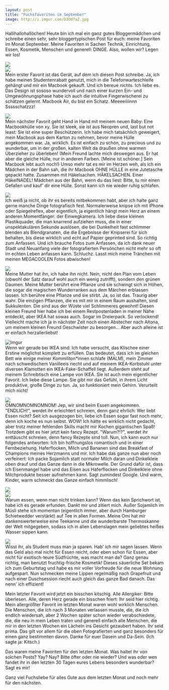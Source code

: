 ```yaml
---
layout: post
title: "Fuchsfavoriten im September"
image: http://i.imgur.com/D3Od7aZ.jpg
---  
```

Hallihallohallöchen! 
Heute bin ich mal ein ganz gutes Bloggermädchen und schreibe einen sehr, sehr bloggertypischen Post für euch: meine Favoriten im Monat September. Meine Favoriten in Sachen Technik, Einrichtung, Essen, Kosmetik, Menschen und generell: DINGE. Also, wollen wir? Legen wir los!  

![](http://i.imgur.com/weoAp52.jpg)  
![](http://i.imgur.com/D3Od7aZ.jpg)  
Mein erster Favorit ist das Gerät, auf dem ich diesen Post schreibe. Ja, ich habe meinen Studentenrabatt genutzt, mich in die Telefonwarteschleife gehängt und mir ein Macbook gekauft. Und ich bereue nichts. Ich liebe es.  Das Design ist sososo wundervoll und nach einer kurzen Ein- und Umgewöhnungsphase habe ich auch die intuitive Fingerwischerei zu schätzen gelernt. Macbook Air, du bist  ein Schatz. Meeeeiiiinnn Ssssschatzzz!  

![](http://i.imgur.com/BJowzmV.jpg)   
Mein nächster Favorit geht Hand in Hand mit meinem neuen Baby: Eine Macbookhülle von xy. Sie ist sleek, sie ist aus Neopren und, last but not least: Sie ist eine super Beschützerin. Ich habe mich tatsächlich geweigert, mein Macbook aus dem Karton zu nehmen, bevor meine Hülle angekommen war. Ja, wirklich. Es ist einfach zu schön, zu precious und zu wunderbar, um in der großen, kalten Welt da draußen ohne warmen Überzieher zu überleben! (Mein Freund lachte mich deswegen aus. Er hat aber die gleiche Hülle, nur in anderen Farben. [Meine ist schöner.] Sein Macbook lebt auch noch!) Umso mehr tat es mir im Herzen weh, als ich ein Mädchen in der Bahn sah, die ihr Macbook OHNE HÜLLE in eine Jutetasche gepackt hatte. Zusammen mit Häkelsachen. HÄKELSACHEN. Einer HäkelNADEL! Mädchen aus der Bahn, wenn du das liest: Bitte, tu mir einen Gefallen und kauf' dir eine Hülle. Sonst kann ich nie wieder ruhig schlafen.  
  


![](http://i.imgur.com/BctssDR.jpg)    
Ich weiß ja nicht, ob ihr es bereits mitbekommen habt, aber ich halte ganz gerne manche Dinge fotografisch fest.  Normalerweise knipse ich mit iPhone oder Spiegelreflex, aber eigentlich, ja eigentlich hängt mein Herz an einem anderen Momentfänger: der Einwegkamera. Ich liebe diese kleinen Plastikquader, die man knarrend aufziehen muss, die in einer unspektakulären Sekunde auslösen, die bei Dunkelheit fast schlimmer blenden als Blendgranaten, die die Ergebnisse der Knipserei für sich behalten, bis diese wirklich und echt auf Papier geprinted sind. So richtig zum Anfassen. Und ich brauche Fotos zum Anfassen, da ich dank neuer Stadt und Neuanfang viele der fotografierten Persönchen nicht mehr so oft im echten Leben anfassen kann. Schluchz. Lasst mich meine Tränchen mit meinen MEGACOOLEN Fotos abwischen!  

![](http://i.imgur.com/PClbnP4.jpg)  
Meine Mutter hat ihn, ich habe ihn nicht. Nein, nicht den Plan vom Leben (obwohl der Satz darauf wohl auch ein wenig zutrifft), sondern den grünen Daumen. Meine Mutter berührt eine Pflanze und sie schwingt sich in Höhen, die sogar die magischen Wunderranken aus dem Märchen erblassen lassen. Ich berühre eine Pflanze und sie stirbt. Ja, so ist das. Traurig aber wahr. Die einzigen Pflanzen, die es mit mir in einem Raum aushalten, sind Sukkulenten. Die sind aus der Wüste viel Schlimmeres gewohnt! Diesen kleinen Freund hier habe ich bei einem Restpostenladen in meiner Nähe entdeckt, aber IKEA hat sowas auch. Sogar im Dreierpack. So verlockend! Vielleicht mache ich ja in nächster Zeit noch einen Abstecher nach Altona, um meinem kleinen Freund Geschwister zu besorgen... Aber auch alleine ist er einfach herzallerliebst!  

![Imgur](http://i.imgur.com/10GmdeA.jpg)  
Wenn wir gerade bei IKEA sind: Ich habe versucht, das Klischee einer Erstine möglichst komplett zu erfüllen. Das bedeutet, dass ich im gleichen Bett wie einige meiner Kommiliton*innen schlafe (MALM), mein Zimmer nach schwedischem Vanilleeis riecht und auf meinem IKEA-Korbstuhl unter diversen Klamotten ein IKEA-Fake-Schaffell liegt. Außerdem steht auf meinem Schreibtisch eine Lampe von IKEA. Sie ist auch mein eigentlicher Favorit. Ich liebe diese Lampe. Sie gibt mir das Gefühl, in ihrem Licht produktive, große Dinge zu tun. Ja, so funktioniert mein Gehirn. Verurteilt mich nicht!   

![](http://i.imgur.com/YvcgKKo.jpg)  
OMNOMNOMNOMNOM! Jep, wir sind beim Essen angekommen. "ENDLICH!", werdet ihr erleichtert schreien, denn ganz ehrlich: Wer liebt Essen nicht? Seit ich ausgezogen bin, liebe ich Essen sogar fast noch mehr, denn ich koche es nun selbst. WOW! Ich hätte es wirklich nicht gedacht, aber trotz meiner fehlenden Skills macht mir Kochen gigantischen Spaß! Trotzdem gibt es hier jetzt kein fancy Rezept. "Warum?!?", werdet ihr enttäuscht schreien, denn fancy Rezepte sind toll. Nun, ich kann euch nur folgendes antworten: Ich bin hoffnungslos romantisch und in einer Fernbeziehung. Haferflocken, Milch und Bananen sind das Breakfast of Champions meines Herzmanns und mir. Ich habe das ganze nun aber noch verfeinert: Ich packe Sojamilch statt normaler Milch daran und Dinkelkleie oben drauf und das Ganze dann in die Mikrowelle. Der Grund dafür ist, dass ich Eisenmangel habe und das Eisen aus Haferflocken und Dinkelkleie ohne Milchprodukte besser aufnehmen kann. Sagt zumindest Google. Und warm, Kinder, warm schmeckt das Ganze einfach himmlisch!  

![](http://i.imgur.com/1H40w3U.jpg)  
![](http://i.imgur.com/SSPEwcc.jpg)  
Warum essen, wenn man nicht trinken kann? Wenn das kein Sprichwort ist, habe ich es gerade erfunden. Dankt mir und zitiert mich. Außer Sojamilch im Müsli stehe ich momentan (eigentlich immer, aber durch Hamburger Schietwedder verstärkt) auf Tee in allen Formen. Meine Omi hat mir dankenswerterweise eine Teekanne und die wunderbarste Thermoskanne der Welt mitgegeben, sodass ich in allen Lebenslagen mein geliebtes heißes Wasser sippen kann.

![](http://i.imgur.com/M9Hawfn.jpg)  
Wisst ihr, als Student muss man ja sparen. Hab' ich mir sagen lassen. Wenn das Geld also mal nicht für Essen reicht, oder eben schon für Essen, aber nicht für exotisch-teure Südfrüchte, was macht man da? Ganz genau richtig, man benutzt fruchtig-frische Kosmetik! Dieses säuerliche Set bekam ich zum Geburtstag und habe es mir voller Vorfreude für die neue Wohnung aufgespart. Nun schmecken meine Lippen regelmäßig nach Grapefruit und nach einer Duschsession riecht auch gleich das ganze Bad danach. Das nenn' ich effizient!

Mein letzter Favorit wird jetzt ein bisschen kitschig. Alle Allergiker: Bitte überlesen. Alle, deren Herz gerade ein bisschen friert: Ihr seid hier richtig. Mein allergrößter Favorit im letzten Monat waren wohl wirklich Menschen. Die Menschen, die ich nach 3 Monaten verlassen musste, die, die ich endlich wiedersah, aber 2 Wochen später schon wieder verabschiedete, die, die neu in mein Leben traten und generell einfach alle Menschen, die mir in den letzten Wochen ein Lächeln ins Gesicht gezaubert haben. Ihr seid prima. Das gilt vor allem für die oben Fotografierten und ganz besonders für einen ganz bestimmten davon. Danke für euer Dasein und Da-Sein. (Ich sagte ja: Kitsch.)  

Das waren meine Favoriten für den letzten Monat. Was haltet ihr von solchen Posts? Yay? Nay? Bitte öfter oder nie wieder? Und was oder wen fandet ihr in den letzten 30 Tagen eures Lebens besonders wunderbar?  
Sagt es mir!  

Ganz viel Fuchsliebe für alles Gute aus dem letzten Monat und noch mehr für den nächsten.




